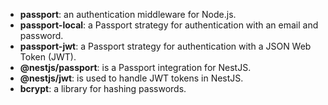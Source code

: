 - **passport**: an authentication middleware for Node.js.
- **passport-local**: a Passport strategy for authentication with an email and password.
- **passport-jwt**: a Passport strategy for authentication with a JSON Web Token (JWT).
- **@nestjs/passport**: is a Passport integration for NestJS.
- **@nestjs/jwt**: is used to handle JWT tokens in NestJS.
- **bcrypt**: a library for hashing passwords.
